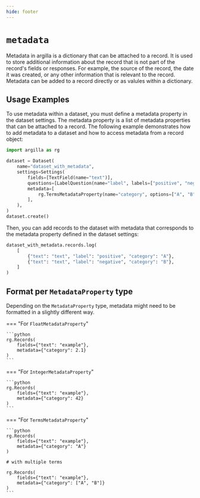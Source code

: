 ```yaml
---
hide: footer
---
```

# `metadata`

Metadata in argilla is a dictionary that can be attached to a record. It is used to store additional information about the record that is not part of the record's fields or responses. For example, the source of the record, the date it was created, or any other information that is relevant to the record. Metadata can be added to a record directly or as valules within a dictionary.

## Usage Examples

To use metadata within a dataset, you must define a metadata property in the dataset settings. The metadata property is a list of metadata properties that can be attached to a record. The following example demonstrates how to add metadata to a dataset and how to access metadata from a record object:

```python
import argilla as rg

dataset = Dataset(
    name="dataset_with_metadata",
    settings=Settings(
        fields=[TextField(name="text")],
        questions=[LabelQuestion(name="label", labels=["positive", "negative"])],
        metadata=[
            rg.TermsMetadataProperty(name="category", options=["A", "B", "C"]),
        ],
    ),
)
dataset.create()
```

Then, you can add records to the dataset with metadata that corresponds to the metadata property defined in the dataset settings:

```python
dataset_with_metadata.records.log(
    [
        {"text": "text", "label": "positive", "category": "A"},
        {"text": "text", "label": "negative", "category": "B"},
    ]
)
```

## Format per `MetadataProperty` type

Depending on the `MetadataProperty` type, metadata might need to be formatted in a slightly different way.

=== "For `FloatMetadataProperty`"

    ```python
    rg.Records(
        fields={"text": "example"},
        metadata={"category": 2.1}
    )
    ```

=== "For `IntegerMetadataProperty`"

    ```python
    rg.Records(
        fields={"text": "example"},
        metadata={"category": 42}
    )
    ```

=== "For `TermsMetadataProperty`"

    ```python
    rg.Records(
        fields={"text": "example"},
        metadata={"category": "A"}
    )

    # with multiple terms

    rg.Records(
        fields={"text": "example"},
        metadata={"category": ["A", "B"]}
    )
    ```